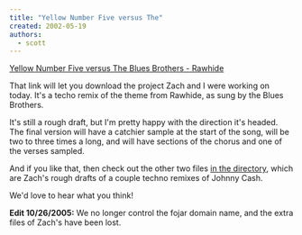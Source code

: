 ```yaml
---
title: "Yellow Number Five versus The"
created: 2002-05-19
authors: 
  - scott
---
```


[Yellow Number Five versus The Blues Brothers - Rawhide](http://spaceninja.local/site-archives/yellow5/v2/media/y5-rawhide.mp3)  
  
That link will let you download the project Zach and I were working on today. It's a techo remix of the theme from Rawhide, as sung by the Blues Brothers.  
  
It's still a rough draft, but I'm pretty happy with the direction it's headed. The final version will have a catchier sample at the start of the song, will be two to three times a long, and will have sections of the chorus and one of the verses sampled.  
  
And if you like that, then check out the other two files [in the directory](http://zip.fojar.com:8080/mp3/y5/), which are Zach's rough drafts of a couple techno remixes of Johnny Cash.  
  
We'd love to hear what you think!

**Edit 10/26/2005:** We no longer control the fojar domain name, and the extra files of Zach's have been lost.
